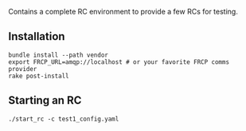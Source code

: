 
Contains a complete RC environment to provide a few RCs for testing.

Installation
------------

    bundle install --path vendor
    export FRCP_URL=amqp://localhost # or your favorite FRCP comms provider
    rake post-install

Starting an RC
--------------

    ./start_rc -c test1_config.yaml
